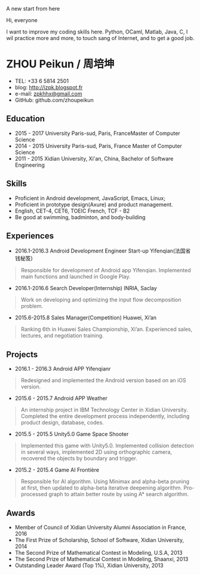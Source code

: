 
A new start from here

Hi, everyone

I want to improve my coding skills here. Python, OCaml, Matlab, Java, C, I wil practice more and more, to touch sang of Internet, and to get a good job.

# ZHOU Peikun / 周培坤 

  - TEL:  +33 6 5814 2501
  - blog: http://izpk.blogspot.fr
  - e-mail: zpkhhx@gmail.com
  - GitHub: github.com/zhoupeikun

## Education

- 2015 - 2017 University Paris-sud, Paris, FranceMaster of Computer Science
- 2014 - 2015 University Paris-sud, Paris, France Master of Computer Science
- 2011 - 2015 Xidian University, Xi'an, China, Bachelor of Software Engineering

## Skills

- Proficient in Android development, JavaScript, Emacs, Linux;
- Proficient in prototype design(Axure) and product management.
- English, CET-4, CET6, TOEIC French, TCF - B2
- Be good at swimming, badminton, and body-building

## Experiences

- 2016.1-2016.3 Android Development Engineer Start-up Yifenqian(法国省钱秘笈)
>Responsible for development of Android app Yifenqian. Implemented main functions and launched in Google Play.

- 2016.1-2016.6 Search Developer(Internship) INRIA, Saclay
> Work on developing and optimizing the input flow decomposition problem.

- 2015.6-2015.8 Sales Manager(Competition) Huawei, Xi’an
> Ranking 6th in Huawei Sales Championship, Xi’an. Experienced sales, lectures, and negotiation training.

## Projects
- 2016.1 - 2016.3 Android APP Yifenqianr
> Redesigned and implemented the Android version based on an iOS version.

- 2015.6 - 2015.7 Android APP Weather
> An internship project in IBM Technology Center in Xidian University. Completed the entire development process independently, including product design, database, codes.

- 2015.5 - 2015.5 Unity5.0 Game Space Shooter
> Implemented this game with Unity5.0. Implemented collision detection in several ways, implemented 2D using orthographic camera, recovered the objects by boundary and trigger.

- 2015.2 - 2015.4 Game AI Frontière
> Responsible for AI algorithm. Using Minimax and alpha-beta pruning at first, then updated to alpha-beta iterative deepening algorithm. Pro-processed graph to attain better route by using A* search algorithm.

## Awards
- Member of Council of Xidian University Alumni Association in France, 2016
- The First Prize of Scholarship, School of Software, Xidian University, 2014
- The Second Prize of Mathematical Contest in Modeling, U.S.A, 2013
- The Second Prize of Mathematical Contest in Modeling, Shaanxi, 2013
- Outstanding Leader Award (Top 1%), Xidian University, 2013
